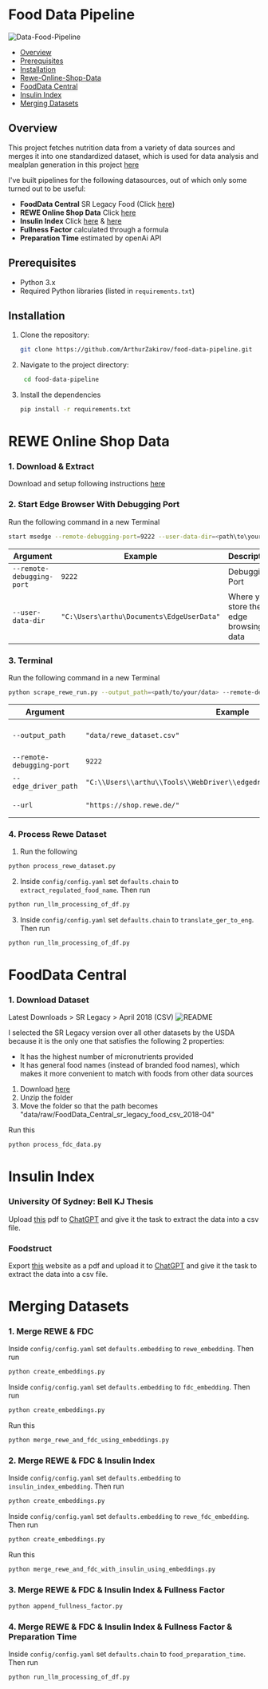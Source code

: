 # Food Data Pipeline
![Data-Food-Pipeline](images/Food%20Data%20Pipeline.drawio.svg)
- [Overview](#overview)
- [Prerequisites](#prerequisites)
- [Installation](#installation)
- [Rewe-Online-Shop-Data](#rewe-online-shop-data)
- [FoodData Central](#fooddata-central)
- [Insulin Index](#insulin-index)
- [Merging Datasets](#merging-datasets)

## Overview
This project fetches nutrition data from a variety of data sources and merges it into one standardized dataset, which is used for data analysis and mealplan generation in this project [here](https://github.com/ArthurZakirov/Mealplan-App)

I've built pipelines for the following datasources, out of which only some turned out to be useful:
- **FoodData Central** SR Legacy Food (Click [here](https://fdc.nal.usda.gov/download-datasets.html))
- **REWE Online Shop Data**  Click [here](https://shop.rewe.de/)
- **Insulin Index** Click [here](https://www.scribd.com/document/379537249/Bell-KJ-thesis-2-pdf) & [here](https://foodstruct.com/insulin-index-chart-food-list)
- **Fullness Factor** calculated through a formula
- **Preparation Time** estimated by openAi API


## Prerequisites
- Python 3.x
- Required Python libraries (listed in `requirements.txt`)

## Installation
1. Clone the repository:
   ```bash
   git clone https://github.com/ArthurZakirov/food-data-pipeline.git

2. Navigate to the project directory:
   ```bash
    cd food-data-pipeline

3. Install the dependencies
   ```bash
   pip install -r requirements.txt

# REWE Online Shop Data 
### 1. Download & Extract
Download and setup following instructions [here](https://learn.microsoft.com/en-us/microsoft-edge/webdriver-chromium/?tabs=python&form=MA13LH)

### 2. Start Edge Browser With Debugging Port
Run the following command in a new Terminal
```bash
start msedge --remote-debugging-port=9222 --user-data-dir=<path\to\your\user\data>
```

| Argument | Example | Description |
|----------|-------------|---------|
| `--remote-debugging-port` | `9222` | Debugging Port |
| `--user-data-dir` | `"C:\Users\arthu\Documents\EdgeUserData"` | Where you store the edge browsing data |

### 3. Terminal
Run the following command in a new Terminal
```bash
python scrape_rewe_run.py --output_path=<path/to/your/data> --remote-debugging-port=<port> --edge_driver_path=<path/to/your/driver> --url=<url>
```
| Argument | Example | Description |
|----------|-------------|---------|
| ```--output_path``` | ```"data/rewe_dataset.csv"``` | Where to store your scraped dataset |
| ```--remote-debugging-port``` | ```9222``` | Debugging Port |
| ```--edge_driver_path``` | ```"C:\\Users\\arthu\\Tools\\WebDriver\\edgedriver_win64\\msedgedriver.exe"``` | Path to msedgedriver.exe |
| ```--url``` | ```"https://shop.rewe.de/"``` | URL to the Rewe Website |

### 4. Process Rewe Dataset
1. Run the following
```bash
python process_rewe_dataset.py
```
2. Inside `config/config.yaml` set `defaults.chain` to `extract_regulated_food_name`. Then run
```bash
python run_llm_processing_of_df.py
```
3. Inside `config/config.yaml` set `defaults.chain` to `translate_ger_to_eng`. Then run
```bash
python run_llm_processing_of_df.py
```


# FoodData Central 
### 1. Download Dataset
Latest Downloads > SR Legacy > April 2018 (CSV)
![README](images/readme/FoodDataCentral-Download%20Data.png)

I selected the SR Legacy version over all other datasets by the USDA because it is the only one that satisfies the following 2 properties:
- It has the highest number of micronutrients provided
- It has general food names (instead of branded food names), which makes it more convenient to match with foods from other data sources

1. Download [here](https://fdc.nal.usda.gov/download-datasets.html)
2. Unzip the folder
3. Move the folder so that the path becomes "data/raw/FoodData_Central_sr_legacy_food_csv_2018-04"  

Run this
```bash
python process_fdc_data.py
```

# Insulin Index
### University Of Sydney: Bell KJ Thesis
Upload [this](https://www.scribd.com/document/379537249/Bell-KJ-thesis-2-pdf) pdf to [ChatGPT](https://chatgpt.com/) and give it the task to extract the data into a csv file.

### Foodstruct
Export [this](https://foodstruct.com/insulin-index-chart-food-list) website as a pdf and upload it to [ChatGPT](https://chatgpt.com/) and give it the task to extract the data into a csv file.

# Merging Datasets
### 1. Merge REWE & FDC
Inside `config/config.yaml` set `defaults.embedding` to `rewe_embedding`. Then run
```bash
python create_embeddings.py
```

Inside `config/config.yaml` set `defaults.embedding` to `fdc_embedding`. Then run
```bash
python create_embeddings.py
```

Run this
```bash
python merge_rewe_and_fdc_using_embeddings.py
```

### 2. Merge REWE & FDC & Insulin Index
Inside `config/config.yaml` set `defaults.embedding` to `insulin_index_embedding`. Then run
```bash
python create_embeddings.py
```
Inside `config/config.yaml` set `defaults.embedding` to `rewe_fdc_embedding`. Then run
```bash
python create_embeddings.py
```
Run this
```bash
python merge_rewe_and_fdc_with_insulin_using_embeddings.py
```

### 3. Merge REWE & FDC & Insulin Index & Fullness Factor
```bash
python append_fullness_factor.py
```

### 4. Merge REWE & FDC & Insulin Index & Fullness Factor & Preparation Time
Inside `config/config.yaml` set `defaults.chain` to `food_preparation_time`. Then run
```bash
python run_llm_processing_of_df.py
```